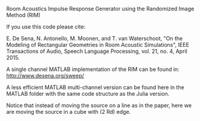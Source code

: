 Room Acoustics Impulse Response Generator using the Randomized Image Method (RIM)

If you use this code please cite: 

E. De Sena, N. Antonello, M. Moonen, and T. van Waterschoot, "On the Modeling of
Rectangular Geometries in Room Acoustic Simulations", IEEE Transactions of Audio, Speech
Language Processing, vol. 21, no. 4, April 2015.

A single channel MATLAB implementation of the RIM can be found in:
http://www.desena.org/sweep/

A less efficient MATLAB multi-channel version can be found here in the MATLAB folder with the same code structure as the Julia version.

Notice that instead of moving the source on a line as in the paper, here we are moving the source 
in a cube with (2 Rd) edge.
